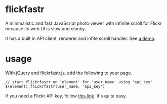 flickfastr
=========

A minimalistic and fast JavaScript photo viewer with infinite scroll for Flickr because its web UI is slow and clunky.

It has a built in API client, renderer and infite scroll handler. See [a demo](http://shuw.github.com/photos).

usage
=========

With jQuery and [flickrfastr.js](https://github.com/shuw/flickrfastr/blob/master/flickrfastr.js), add the following to your page.

    // start flickrfastr on 'element' for 'user_name' using 'api_key'
    $(element).flickrfastr(user_name, 'api_key')

If you need a Flickr API key, follow [this link](http://www.flickr.com/services/apps/create/apply). It's quite easy.